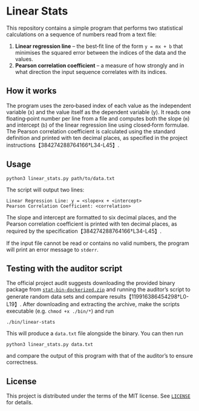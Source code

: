# Linear Stats

This repository contains a simple program that performs two statistical
calculations on a sequence of numbers read from a text file:

1. **Linear regression line** – the best‑fit line of the form `y = mx + b` that
   minimises the squared error between the indices of the data and the values.
2. **Pearson correlation coefficient** – a measure of how strongly and in what
   direction the input sequence correlates with its indices.

## How it works

The program uses the zero‑based index of each value as the independent
variable (x) and the value itself as the dependent variable (y). It reads one
floating‑point number per line from a file and computes both the slope (`m`)
and intercept (`b`) of the linear regression line using closed‑form formulae.
The Pearson correlation coefficient is calculated using the standard
definition and printed with ten decimal places, as specified in the
project instructions【384274288764166†L34-L45】.

## Usage

```
python3 linear_stats.py path/to/data.txt
```

The script will output two lines:

```
Linear Regression Line: y = <slope>x + <intercept>
Pearson Correlation Coefficient: <correlation>
```

The slope and intercept are formatted to six decimal places, and the
Pearson correlation coefficient is printed with ten decimal places, as
required by the specification【384274288764166†L34-L45】.

If the input file cannot be read or contains no valid numbers, the program
will print an error message to `stderr`.

## Testing with the auditor script

The official project audit suggests downloading the provided binary
package from
[`stat-bin-dockerized.zip`](https://assets.01-edu.org/stats-projects/stat-bin-dockerized.zip)
and running the auditor’s script to generate random data sets and
compare results【119916386454298†L0-L19】. After downloading and extracting
the archive, make the scripts executable (e.g. `chmod +x ./bin/*`) and run

```
./bin/linear-stats
```

This will produce a `data.txt` file alongside the binary. You can then run

```
python3 linear_stats.py data.txt
```

and compare the output of this program with that of the auditor’s to
ensure correctness.

## License

This project is distributed under the terms of the MIT license. See
[`LICENSE`](LICENSE) for details.
